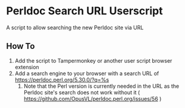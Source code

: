 # Perldoc Search URL Userscript
A script to allow searching the new Perldoc site via URL

## How To
1. Add the script to Tampermonkey or another user script browser extension
2. Add a search engine to your browser with a search URL of https://perldoc.perl.org/5.30.0/?q=%s 
    1. Note that the Perl version is currently needed in the URL as the Perldoc site's search does not work without it ( https://github.com/OpusVL/perldoc.perl.org/issues/56 )
